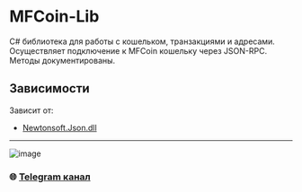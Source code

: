 
# MFCoin-Lib
C# библиотека для работы с кошельком, транзакциями и адресами.
Осуществляет подключение к MFCoin кошельку через JSON-RPC.
Методы документированы.

## Зависимости
Зависит от:
* [Newtonsoft.Json.dll](https://www.newtonsoft.com/)

---

![image](https://github.com/Sagleft/Sagleft/raw/master/image.png)

### :globe_with_meridians: [Telegram канал](https://t.me/+VIvd8j6xvm9iMzhi)
